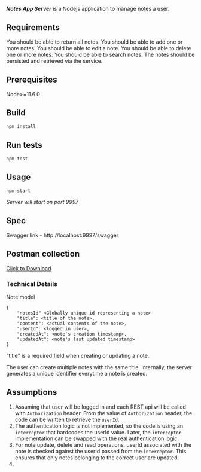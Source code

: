 _**Notes App Server**_ is a Nodejs application to manage notes a user.
  

## Requirements

You should be able to return all notes.
You should be able to add one or more notes.
You should be able to edit a note.
You should be able to delete one or more notes.
You should be able to search notes.
The notes should be persisted and retrieved via the service.

## Prerequisites
Node>=11.6.0 <br/>

## Build
`npm install`

## Run tests
`npm test`

## Usage
`npm start`

*Server will start on port 9997*

## Spec
Swagger link - http://localhost:9997/swagger

## Postman collection
<a href="Notes-App.postman_collection.json" download>Click to Download</a>

### Technical Details

Note model
```
{
    "notesId" <Globally unique id representing a note>
    "title": <title of the note>,
    "content": <actual contents of the note>,
    "userId": <logged in user>,
    "createdAt": <note's creation timestamp>,
    "updatedAt": <note's last updated timestamp>
}
```

"title" is a required field when creating or updating a note.

The user can create multiple notes with the same title. 
Internally, the server generates a unique identifier everytime a note is created.

## Assumptions

1. Assuming that user will be logged in and each REST api will be called with `Authorization` header.
From the value of `Authorization` header, the code can be written to retrieve the  `userId`.
2. The authentication logic is not implemented, so the code is using an `interceptor` that hardcodes the userId value. Later,
the `interceptor` implementation can be swapped with the real authentication logic.
3. For note update, delete and read operations, userId associated with the note is checked against the userId passed from the `interceptor`. This ensures that only notes belonging to the correct user are updated.
4. 